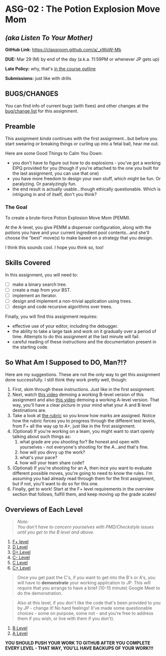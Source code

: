 # ASG-02 : The Potion Explosion Move Mom

## _(aka Listen To Your Mother)_

**GitHub Link**: https://classroom.github.com/a/_xWqW-Mb

**DUE:** Mar 29 (M) by end of the day (a.k.a. 11:59PM or whenever JP gets up)

**Late Policy:** why, that's [in the course outline](https://github.com/MRU-CSIS-2503-202101-001/course-resources#assignments-1)

**Submissions:** just like with drills

## BUGS/CHANGES

You can find info of current bugs (with fixes) and other changes at the [bug/change list](bug-change-list.md) for this assignment.

## Preamble

This assignment _kinda_ continues with the first assignment...but before you start swearing or breaking things or curling up into a fetal ball, hear me out.

Here are some Good Things to Calm You Down:

- you don't have to figure out how to do explosions - you've got a working EIPQ provided for you (though if you're attached to the one you built for the last assignment, you can use that one)
- you have more freedom to design your own stuff, which might be fun. Or paralyzing. Or paralyzingly fun.
- the end result is actually usable...though ethically questionable. Which is intriguing in and of itself, don't you think?

### The Goal

To create a brute-force Potion Explosion Move Mom (PEMM).

At the A-level, you give PEMM a dispenser configuration, along with the potions you have and your current ingredient pool contents...and she'll choose the "best" move(s) to make based on a strategy that you design.

I think this sounds cool. I hope you think so, too!

## Skills Covered

In this assignment, you will need to:

- [ ] make a binary search tree.
- [ ] create a map from your BST.
- [ ] implement an Iterator<E>.
- [ ] design and implement a non-trivial application using trees.
- [ ] design and code recursive algorithms over trees.

Finally, you will find this assignment requires:

- effective use of your editor, including the debugger.
- the ability to take a large task and work on it gradually over a period of time. Attempts to do this assignment at the last minute will fail.
- careful reading of these instructions and the documentation present in the starting code.


## So What Am I Supposed to DO, Man?!?

Here are my suggestions. These are not the only way to get this assignment done successfully. I still think they work pretty well, though:

1. First, skim through these instructions. Just like in the first assignment. 
1. Next, watch [this video](https://youtu.be/8oUPc_GZAJ0) demoing a working B-level version of this assignment and also [this video](https://youtu.be/9gIEfElbiAs) demoing a working A-level version. That way, you'll have a clear picture in your mind what your A and B level destinations are.
1. Take a look at [the rubric](rubric.md) so you know how marks are assigned. Notice how the rubric forces you to progress through the different test levels, from F+ all the way up to A+, just like in the first assignment.
1. (Optional) If you're working on a team, you might want to start openly talking about such things as:
   1. what grade are you shooting for? Be honest and open with yourselves - not everyone's shooting for the A...and that's fine.
   2. how will you divvy up the work?
   3. what's your pace? 
   4. how will your team share code?
1. (Optional) If you're shooting for an A, then ince you want to evaluate different possible moves, you're going to need to know the rules. I'm assuming you had already read through them for the first assignment, but if not, you'll want to do so for this one.
1. Finally, get to work! Start at the F+ level requirements in the overview section that follows, fulfill them, and keep moving up the grade scales!

## Overviews of Each Level

> _Note:_  
> _You don't have to concern yourselves with PMD/Checkstyle issues until you get to the B level and above._

1. [F+ level](f-plus-level.md)
1. [D Level](d-level.md)
1. [D+ Level](d-plus-level.md)
1. [C- Level](c-minus-level.md)
1. [C Level](c-level.md)
1. [C+ Level](c-plus-level.md)

> Once you get past the C's, if you want to get into the B's or A's, you will have to **demonstrate** your working application to JP. This will require that you arrange to have a brief (10-15 minute) Google Meet to do the demonstration.

> Also at this level, if you don't like the code that's been provided to you by JP - change it! No hard feelings! (I've made some questionable choices - some on purpose, some not - and you're free to address them if you wish, or live with them if you don't).

1. [B Level](b-level.md)
2. [A Level](a-level.md)

**YOU SHOULD PUSH YOUR WORK TO GITHUB AFTER YOU COMPLETE EVERY LEVEL - THAT WAY, YOU'LL HAVE BACKUPS OF YOUR WORK!!!**




